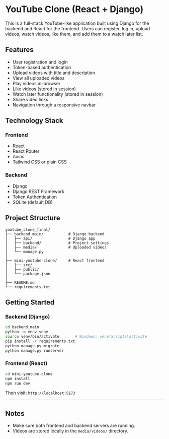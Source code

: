 # YouTube Clone (React + Django)

This is a full-stack YouTube-like application built using Django for the backend and React for the frontend. Users can register, log in, upload videos, watch videos, like them, and add them to a watch later list.

## Features

- User registration and login
- Token-based authentication
- Upload videos with title and description
- View all uploaded videos
- Play videos in-browser
- Like videos (stored in session)
- Watch later functionality (stored in session)
- Share video links
- Navigation through a responsive navbar

## Technology Stack

### Frontend
- React
- React Router
- Axios
- Tailwind CSS or plain CSS

### Backend
- Django
- Django REST Framework
- Token Authentication
- SQLite (default DB)

## Project Structure

```
youtube_clone_final/
├── backend_main/           # Django backend
│   ├── api/                # Django app
│   ├── backend/            # Project settings
│   ├── media/              # Uploaded videos
│   └── manage.py
│
├── mini-youtube-clone/     # React frontend
│   ├── src/
│   ├── public/
│   └── package.json
│
├── README.md
└── requirements.txt
```

## Getting Started

### Backend (Django)

```bash
cd backend_main
python -m venv venv
source venv/bin/activate       # Windows: venv\Scripts\activate
pip install -r requirements.txt
python manage.py migrate
python manage.py runserver
```

### Frontend (React)

```bash
cd mini-youtube-clone
npm install
npm run dev
```

Then visit: `http://localhost:5173`

---

## Notes

- Make sure both frontend and backend servers are running.
- Videos are stored locally in the `media/videos/` directory.

